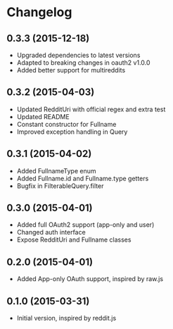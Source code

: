 # Changelog

## 0.3.3 (2015-12-18)

- Upgraded dependencies to latest versions
- Adapted to breaking changes in oauth2 v1.0.0
- Added better support for multireddits

## 0.3.2 (2015-04-03)

- Updated RedditUri with official regex and extra test
- Updated README
- Constant constructor for Fullname
- Improved exception handling in Query

## 0.3.1 (2015-04-02)

- Added FullnameType enum 
- Added Fullname.id and Fullname.type getters
- Bugfix in FilterableQuery.filter

## 0.3.0 (2015-04-01)

- Added full OAuth2 support (app-only and user)
- Changed auth interface
- Expose RedditUri and Fullname classes

## 0.2.0 (2015-04-01)

- Added App-only OAuth support, inspired by raw.js

## 0.1.0 (2015-03-31)

- Initial version, inspired by reddit.js
